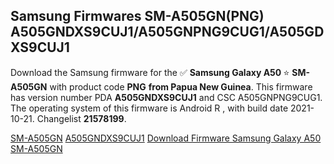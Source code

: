 <h2>Samsung Firmwares SM-A505GN(PNG) A505GNDXS9CUJ1/A505GNPNG9CUG1/A505GDXS9CUJ1</h2>
Download the Samsung firmware for the ✅ <strong>Samsung Galaxy A50 </strong> ⭐ <strong>SM-A505GN</strong> with product code <strong>PNG</strong> <strong> from Papua New Guinea</strong>. This firmware has version number PDA <strong>A505GNDXS9CUJ1</strong> and CSC A505GNPNG9CUG1. The operating system of this firmware is Android R , with build date 2021-10-21. Changelist <strong>21578199</strong>.


[SM-A505GN](https://samfirm.shop/samsung/model/SM-A505GN)
[A505GNDXS9CUJ1](https://samfirm.shop/samsung/pda/A505GNDXS9CUJ1)
[Download Firmware Samsung Galaxy A50 SM-A505GN](https://samfirm.shop/samsung/firmware/467633)
